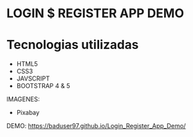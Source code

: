 # LOGIN $ REGISTER APP DEMO

# Tecnologias utilizadas

- HTML5
- CSS3
- JAVSCRIPT
- BOOTSTRAP 4 & 5

IMAGENES:

- Pixabay


DEMO: https://baduser97.github.io/Login_Register_App_Demo/